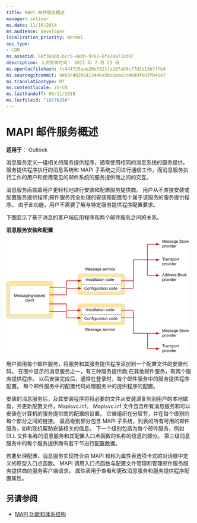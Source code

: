 ```yaml
---
title: MAPI 邮件服务概述
manager: soliver
ms.date: 11/16/2014
ms.audience: Developer
localization_priority: Normal
api_type:
- COM
ms.assetid: 58f36a6b-bcc5-4ebb-9761-6f420a718d97
description: 上次修改时间： 2011 年 7 月 23 日
ms.openlocfilehash: fc444725aae20e7321fa287a90cf7d3e13b7ffb4
ms.sourcegitcommit: 9d60cd82b5413446e5bc8ace2cd689f683fb41a7
ms.translationtype: MT
ms.contentlocale: zh-CN
ms.lasthandoff: 06/11/2018
ms.locfileid: "19776256"
---
```

# <a name="mapi-message-service-overview"></a>MAPI 邮件服务概述
  
**适用于**： Outlook 
  
消息服务定义一组相关的服务提供程序，通常使用相同的消息系统的服务提供。 服务提供程序执行的消息系统和 MAPI 子系统之间进行通信工作，而消息服务执行工作的用户和使用常见的邮件系统的服务提供商之间的交互。  
  
消息服务面临着用户更轻松地进行安装和配置服务提供商。 用户从不直接安装或配置服务提供程序;邮件服务完全处理的安装和配置每个属于该服务的服务提供程序。 由于此功能，用户不需要了解与特定服务提供程序配置要求。 
  
下图显示了基于消息的客户端应用程序和两个邮件服务之间的关系。
  
**消息服务安装和配置**
  
![消息服务安装和配置](media/amapi_44.gif "消息服务安装和配置")
  
用户调用每个邮件服务，将服务和其服务提供程序添加到一个配置文件的安装代码。 在图中显示的消息服务之一，有三种服务提供商;在其他邮件服务，有两个服务提供程序。 以后安装完成后，通常在登录时，每个邮件服务中的服务提供程序配置。 每个邮件服务中的配置代码处理服务中的提供程序的配置。
  
安装的消息服务后，及其安装程序将将必要的文件从安装源复制到用户的本地磁盘，并更新配置文件，Mapisvc.inf。 Mapisvc.inf 文件包含所有消息服务和可以安装在计算机的服务提供商的配置的设置。 它被组织在分层节，并在每个级别的每个部分之间的链接。 最高级别部分包含 MAPI 子系统，列表的所有可用的邮件服务，如和联机帮助安装相关的信息。 下一个级别包括为每个邮件服务，例如 DLL 文件名称的消息服务和其配置入口点函数的名称的信息的部分。 第三级消息服务中的每个服务提供商有若干节进行配置数据。 
  
若要处理配置，消息服务实现符合由 MAPI 和称为属性表选项卡式的对话框中定义的原型入口点函数。 MAPI 调用入口点函数与配置文件管理和管理邮件服务服务提供商的服务客户端请求。 属性表用于查看和更改消息服务和服务提供程序配置属性。 
  
## <a name="see-also"></a>另请参阅

- [MAPI 功能和体系结构](mapi-features-and-architecture.md)


